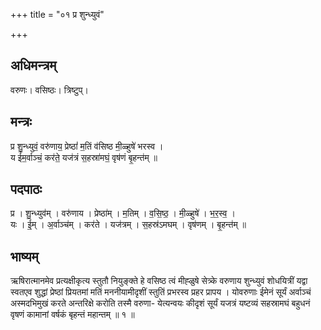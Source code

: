 +++
title = "०१ प्र शुन्ध्युवं"

+++
## अधिमन्त्रम्
वरुणः। वसिष्ठः। त्रिष्टुप्।

## मन्त्रः
प्र शु॒न्ध्युवं॒ वरु॑णाय॒ प्रेष्ठां॑ म॒तिं व॑सिष्ठ मी॒ळ्हुषे॑ भरस्व ।  
य ई॑म॒र्वाञ्चं॒ कर॑ते॒ यज॑त्रं स॒हस्रा॑मघं॒ वृष॑णं बृ॒हन्त॑म् ॥

## पदपाठः
प्र । शु॒न्ध्युव॑म् । वरु॑णाय । प्रेष्ठा॑म् । म॒तिम् । व॒सि॒ष्ठ॒ । मी॒ळ्हुषे॑ । भ॒र॒स्व॒ ।  
यः । ई॒म् । अ॒र्वाञ्च॑म् । कर॑ते । यज॑त्रम् । स॒हस्र॑ऽमघम् । वृष॑णम् । बृ॒हन्त॑म् ॥

## भाष्यम्
ऋषिरात्मानमेव प्रत्यक्षीकृत्य स्तुतौ नियुङ्क्ते हे वसिष्ठ त्वं मीह्ळुषे सेत्र्के वरुणाय शुन्ध्युवं शोधयित्रीं यद्वा स्वतएव शुद्धां प्रेष्ठां प्रियतमां मतिं मननीयामीदृशीं स्तुतिं प्रभरस्व प्रहर प्रापय । योवरुणाः ईमेनं सूर्यं अर्वाञ्चं अस्मदभिमुखं करते अन्तरिक्षे करोति तस्मै वरुणा- येत्यन्वयः कीदृशं सूर्यं यजत्रं यष्टव्यं सहस्रामघं बहुधनं वृषणं कामानां वर्षकं बृहन्तं महान्तम् ॥ १ ॥